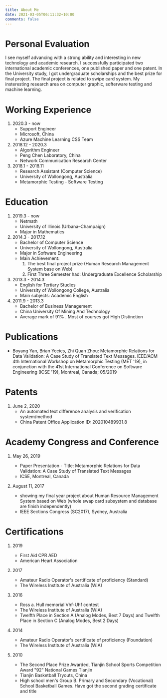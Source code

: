 ```yaml
---
title: About Me
date: 2021-03-05T06:11:32+10:00
comments: false
---
```

# Personal Evaluation
I see myself advancing with a strong ability and interesting in new technology
and academic research.
I successfully participated two international academic conferences,
one published paper and one patent. In the University study, I got undergraduate
scholarships and the best prize for final project. The final project is related
to swipe card system. My insteresting research area on computer graphic, softerware testing and machine learning.

# Working Experience
1. 2020.3 - now
	* Support Engineer
	* Microsoft, China
	* Azure Machine Learning CSS Team
2. 2018.12 - 2020.3
	* Algorithm Engineer
	* Peng Chen Laboratory, China
	* Network Communication Research Center
3. 2018.1 - 2018.11
	* Research Assistant (Computer Science)
	* University of Wollongong, Australia
	* Metamorphic Testing - Software Testing

# Education
1. 2019.3 - now
	* Netmath
	* University of Illinois (Urbana–Champaign)
	* Major in Mathematics
2. 2014.3 - 2017.12
	* Bachelor of Computer Science
	* University of Wollongong, Australia
	* Major in Software Engineering
	* Main Achievement:
		1. The best final project prize (Human Research Management System base on Web)
		2. First Three Semester had: Undergraduate Excellence Scholarship
3. 2013.3 - 2014.3
	* English for Tertiary Studies
	* University of Wollongong College, Australia
	* Main subjects: Academic English
4. 2011.9 - 2013.3
	* Bachelor of Business Management
	* China University Of Mining And Technology
	* Average mark of 91\% . Most of courses got High Distinction
# Publications
* Boyang Yan, Brian Yecies, Zhi Quan Zhou: Metamorphic Relations for Data Validation: A Case Study of Translated Text Messages. IEEE/ACM 4th International Workshop on Metamorphic Testing (MET '19), in conjunction with the 41st International Conference on Software Engineering (ICSE '19), Montreal, Canada; 05/2019

# Patents
1. June 2, 2020
	* An automated text difference analysis and verification system/method
	* China Patent Office Application ID: 202010489931.8

# Academy Congress and Conference
1. May 26, 2019
	* Paper Presentation - Title: Metamorphic Relations for Data Validation: A Case Study of Translated Text Messages
	* ICSE, Montreal, Canada

2. August 11, 2017
	* showing my final year project about Human Resource Management System based on Web (whole swap card subsystem and database are finish independently)
	* IEEE Sections Congress (SC2017), Sydney, Australia

# Certifications
1. 2019
	* First Aid CPR AED
	* American Heart Association
2. 2017
	* Amateur Radio Operator's certificate of proficiency (Standard)
	* The Wireless Institute of Australia (WIA)
3. 2016
	* Ross a. Hull memorial Vhf-Uhf contest
	* The Wireless Institute of Australia (WIA)
	* Twelfth Place in Section A (Analog Modes, Best 7 Days) and Twelfth Place in Section C (Analog Modes, Best 2 Days)

4. 2014
	* Amateur Radio Operator's certificate of proficiency (Foundation)
	* The Wireless Institute of Australia (WIA)
5. 2010
	* The Second Place Prize Awarded, Tianjin School Sports Competition Award "92" National Games Tianjin
	* Tianjin Basketball Tryouts, China
	* High school men's Group B. Primary and Secondary (Vocational) School Basketball Games. Have got the second grading certificate and title





